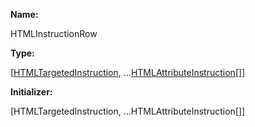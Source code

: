 **Name:**

HTMLInstructionRow

**Type:**

[[HTMLTargetedInstruction](https://gitbook-18.gitbook.io/au//runtime-html/definitions/typealiases/htmltargetedinstruction), ...[HTMLAttributeInstruction](https://gitbook-18.gitbook.io/au//runtime-html/definitions/typealiases/htmlattributeinstruction)[]]

**Initializer:**

[HTMLTargetedInstruction, ...HTMLAttributeInstruction[]]

